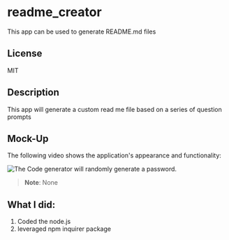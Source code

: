 # readme_creator
This app can be used to generate README.md files


## License

MIT

## Description

This app will generate a custom read me file based on a series of question prompts


## Mock-Up

The following video shows the application's appearance and functionality:

![The Code generator will randomly generate a password.](//challenge5-Day-Planner/Assets/images/Screen%20Shot%202023-03-28%20at%208.19.04%20AM.png)

> **Note**: None

## What I did:

1. Coded the node.js
2. leveraged npm inquirer package



